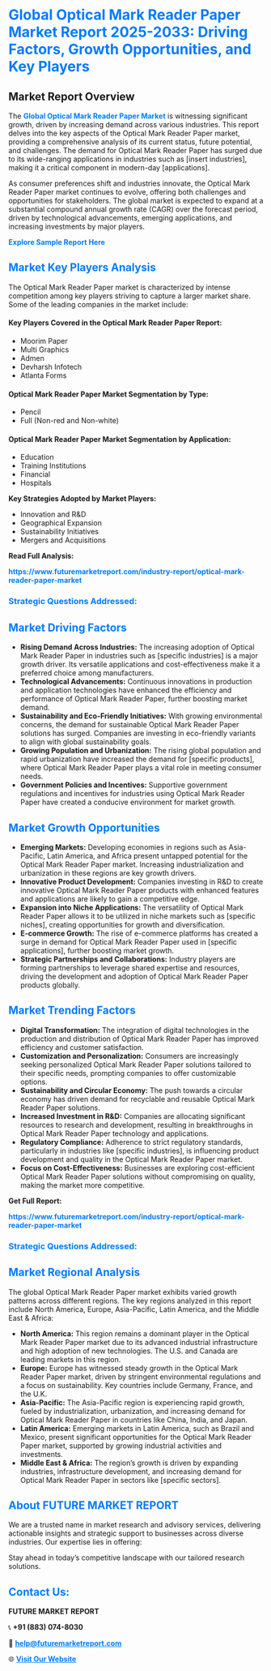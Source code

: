 <h1 style="color: #007BFF;">Global Optical Mark Reader Paper Market Report 2025-2033: Driving Factors, Growth Opportunities, and Key Players</h1>

<section id="overview">
<h2>Market Report Overview</h2>
<p>The <a href="https://www.futuremarketreport.com/industry-report/optical-mark-reader-paper-market" style="color: #007BFF; text-decoration: none;"><strong>Global Optical Mark Reader Paper Market</strong></a> is witnessing significant growth, driven by increasing demand across various industries. This report delves into the key aspects of the Optical Mark Reader Paper market, providing a comprehensive analysis of its current status, future potential, and challenges. The demand for Optical Mark Reader Paper has surged due to its wide-ranging applications in industries such as [insert industries], making it a critical component in modern-day [applications].</p>
<p>As consumer preferences shift and industries innovate, the Optical Mark Reader Paper market continues to evolve, offering both challenges and opportunities for stakeholders. The global market is expected to expand at a substantial compound annual growth rate (CAGR) over the forecast period, driven by technological advancements, emerging applications, and increasing investments by major players.</p>
</section>

<section id="overview">
<p><a href="https://www.futuremarketreport.com/request-sample/reportId=92468" style="color: #007BFF; text-decoration: none;"><strong>Explore Sample Report Here</strong></a></p>
</section>

<section id="key-players">
<h2 style="color: #007BFF;">Market Key Players Analysis</h2>
<p>The Optical Mark Reader Paper market is characterized by intense competition among key players striving to capture a larger market share. Some of the leading companies in the market include:</p>
<h4>Key Players Covered in the Optical Mark Reader Paper Report:</h4>
<ul><li>Moorim Paper</li><li>Multi Graphics</li><li>Admen</li><li>Devharsh Infotech</li><li>Atlanta Forms</li></ul>
<h4>Optical Mark Reader Paper Market Segmentation by Type:</h4>
<ul><li>Pencil</li><li>Full (Non-red and Non-white)</li></ul>

<h4>Optical Mark Reader Paper Market Segmentation by Application:</h4>
<ul><li>Education</li><li>Training Institutions</li><li>Financial</li><li>Hospitals</li></ul>
<p><strong>Key Strategies Adopted by Market Players:</strong></p>
<ul>
<li>Innovation and R&D</li>
<li>Geographical Expansion</li>
<li>Sustainability Initiatives</li>
<li>Mergers and Acquisitions</li>
</ul>
</section>

<section>
<p><strong>Read Full Analysis: </strong></p><a href="https://www.futuremarketreport.com/industry-report/optical-mark-reader-paper-market" style="color: #007BFF; text-decoration: none;"><strong>https://www.futuremarketreport.com/industry-report/optical-mark-reader-paper-market</strong></a>
<h3 style="color: #007BFF;">Strategic Questions Addressed:</h3>
</section>

<section id="driving-factors">
<h2 style="color: #007BFF;">Market Driving Factors</h2>
<ul>
<li><strong>Rising Demand Across Industries:</strong> The increasing adoption of Optical Mark Reader Paper in industries such as [specific industries] is a major growth driver. Its versatile applications and cost-effectiveness make it a preferred choice among manufacturers.</li>
<li><strong>Technological Advancements:</strong> Continuous innovations in production and application technologies have enhanced the efficiency and performance of Optical Mark Reader Paper, further boosting market demand.</li>
<li><strong>Sustainability and Eco-Friendly Initiatives:</strong> With growing environmental concerns, the demand for sustainable Optical Mark Reader Paper solutions has surged. Companies are investing in eco-friendly variants to align with global sustainability goals.</li>
<li><strong>Growing Population and Urbanization:</strong> The rising global population and rapid urbanization have increased the demand for [specific products], where Optical Mark Reader Paper plays a vital role in meeting consumer needs.</li>
<li><strong>Government Policies and Incentives:</strong> Supportive government regulations and incentives for industries using Optical Mark Reader Paper have created a conducive environment for market growth.</li>
</ul>
</section>

<section id="growth-opportunities">
<h2 style="color: #007BFF;">Market Growth Opportunities</h2>
<ul>
<li><strong>Emerging Markets:</strong> Developing economies in regions such as Asia-Pacific, Latin America, and Africa present untapped potential for the Optical Mark Reader Paper market. Increasing industrialization and urbanization in these regions are key growth drivers.</li>
<li><strong>Innovative Product Development:</strong> Companies investing in R&D to create innovative Optical Mark Reader Paper products with enhanced features and applications are likely to gain a competitive edge.</li>
<li><strong>Expansion into Niche Applications:</strong> The versatility of Optical Mark Reader Paper allows it to be utilized in niche markets such as [specific niches], creating opportunities for growth and diversification.</li>
<li><strong>E-commerce Growth:</strong> The rise of e-commerce platforms has created a surge in demand for Optical Mark Reader Paper used in [specific applications], further boosting market growth.</li>
<li><strong>Strategic Partnerships and Collaborations:</strong> Industry players are forming partnerships to leverage shared expertise and resources, driving the development and adoption of Optical Mark Reader Paper products globally.</li>
</ul>
</section>

<section id="trending-factors">
<h2 style="color: #007BFF;">Market Trending Factors</h2>
<ul>
<li><strong>Digital Transformation:</strong> The integration of digital technologies in the production and distribution of Optical Mark Reader Paper has improved efficiency and customer satisfaction.</li>
<li><strong>Customization and Personalization:</strong> Consumers are increasingly seeking personalized Optical Mark Reader Paper solutions tailored to their specific needs, prompting companies to offer customizable options.</li>
<li><strong>Sustainability and Circular Economy:</strong> The push towards a circular economy has driven demand for recyclable and reusable Optical Mark Reader Paper solutions.</li>
<li><strong>Increased Investment in R&D:</strong> Companies are allocating significant resources to research and development, resulting in breakthroughs in Optical Mark Reader Paper technology and applications.</li>
<li><strong>Regulatory Compliance:</strong> Adherence to strict regulatory standards, particularly in industries like [specific industries], is influencing product development and quality in the Optical Mark Reader Paper market.</li>
<li><strong>Focus on Cost-Effectiveness:</strong> Businesses are exploring cost-efficient Optical Mark Reader Paper solutions without compromising on quality, making the market more competitive.</li>
</ul>
</section>

<section>
<p><strong>Get Full Report: </strong></p><a href="https://www.futuremarketreport.com/industry-report/optical-mark-reader-paper-market" style="color: #007BFF; text-decoration: none;"><strong>https://www.futuremarketreport.com/industry-report/optical-mark-reader-paper-market</strong></a>
<h3 style="color: #007BFF;">Strategic Questions Addressed:</h3>
</section>


<section id="regional-analysis">
<h2 style="color: #007BFF;">Market Regional Analysis</h2>
<p>The global Optical Mark Reader Paper market exhibits varied growth patterns across different regions. The key regions analyzed in this report include North America, Europe, Asia-Pacific, Latin America, and the Middle East & Africa:</p>
<ul>
<li><strong>North America:</strong> This region remains a dominant player in the Optical Mark Reader Paper market due to its advanced industrial infrastructure and high adoption of new technologies. The U.S. and Canada are leading markets in this region.</li>
<li><strong>Europe:</strong> Europe has witnessed steady growth in the Optical Mark Reader Paper market, driven by stringent environmental regulations and a focus on sustainability. Key countries include Germany, France, and the U.K.</li>
<li><strong>Asia-Pacific:</strong> The Asia-Pacific region is experiencing rapid growth, fueled by industrialization, urbanization, and increasing demand for Optical Mark Reader Paper in countries like China, India, and Japan.</li>
<li><strong>Latin America:</strong> Emerging markets in Latin America, such as Brazil and Mexico, present significant opportunities for the Optical Mark Reader Paper market, supported by growing industrial activities and investments.</li>
<li><strong>Middle East & Africa:</strong> The region’s growth is driven by expanding industries, infrastructure development, and increasing demand for Optical Mark Reader Paper in sectors like [specific sectors].</li>
</ul>
</section>

<footer>
<h2 style="color: #007BFF;">About FUTURE MARKET REPORT</h2>
<p>We are a trusted name in market research and advisory services, delivering actionable insights and strategic support to businesses across diverse industries. Our expertise lies in offering:</p>

<p>Stay ahead in today’s competitive landscape with our tailored research solutions.</p>

<h2 style="color: #007BFF;">Contact Us:</h2>
<p><strong>FUTURE MARKET REPORT</strong></p>
<p>📞 <strong>+91 (883) 074-8030</strong></p>
<p>📧 <strong><a href="mailto:help@futuremarketreport.com" style="color: #007BFF;">help@futuremarketreport.com</a></strong></p>
<p>🌐 <strong><a href="https://www.futuremarketreport.com/" style="color: #007BFF;">Visit Our Website</a></strong></p>
</footer>